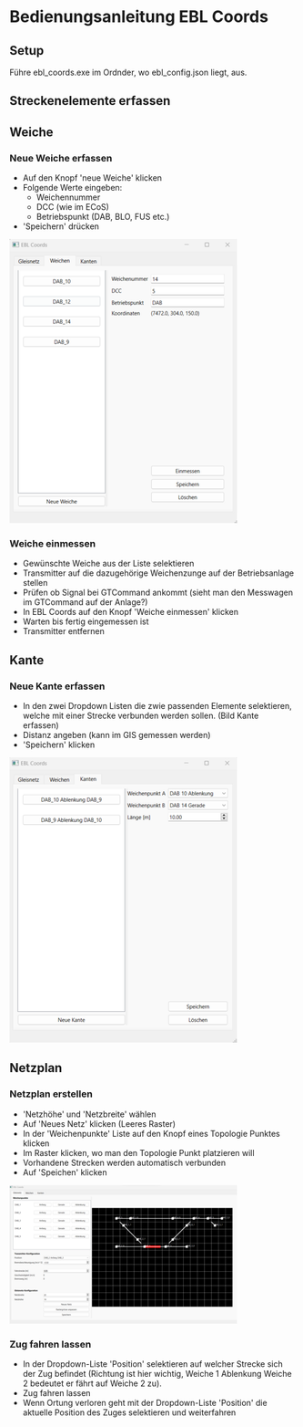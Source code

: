 # Bedienungsanleitung EBL Coords
## Setup
Führe ebl_coords.exe im Ordnder, wo ebl_config.json liegt, aus.
## Streckenelemente erfassen
## Weiche
### Neue Weiche erfassen
- Auf den Knopf 'neue Weiche' klicken
- Folgende Werte eingeben:
    - Weichennummer
    - DCC (wie im ECoS)
    - Betriebspunkt (DAB, BLO, FUS etc.)
- 'Speichern' drücken

![weichen](./Screenshots/weichen_gui_small.png)

### Weiche einmessen
- Gewünschte Weiche aus der Liste selektieren
- Transmitter auf die dazugehörige Weichenzunge auf der Betriebsanlage stellen
- Prüfen ob Signal bei GTCommand ankommt (sieht man den Messwagen im GTCommand auf der Anlage?)
- In EBL Coords auf den Knopf 'Weiche einmessen' klicken
- Warten bis fertig eingemessen ist
- Transmitter entfernen
## Kante
### Neue Kante erfassen
- In den zwei Dropdown Listen die zwie passenden Elemente selektieren, welche mit einer Strecke verbunden werden sollen. (Bild Kante erfassen)
- Distanz angeben (kann im GIS gemessen werden)
- 'Speichern' klicken

![kanten](./Screenshots/strecken_gui_small.png)

## Netzplan
### Netzplan erstellen
- 'Netzhöhe' und 'Netzbreite' wählen
- Auf 'Neues Netz' klicken (Leeres Raster)
- In der 'Weichenpunkte' Liste auf den Knopf eines Topologie Punktes klicken
- Im Raster klicken, wo man den Topologie Punkt platzieren will
- Vorhandene Strecken werden automatisch verbunden
- Auf 'Speichen' klicken

![schematische_ansicht](./Screenshots/Schematische_Ansicht_small.png)

### Zug fahren lassen
- In der Dropdown-Liste 'Position' selektieren auf welcher Strecke sich der Zug befindet (Richtung ist hier wichtig, Weiche 1 Ablenkung Weiche 2 bedeutet er fährt auf Weiche 2 zu).
- Zug fahren lassen
- Wenn Ortung verloren geht mit der Dropdown-Liste 'Position' die aktuelle Position des Zuges selektieren und weiterfahren
